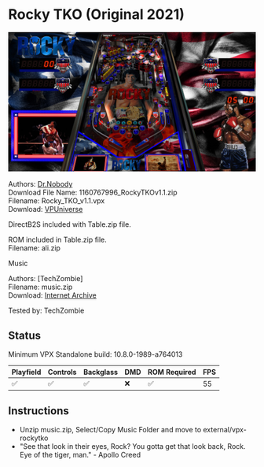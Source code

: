 # Rocky TKO (Original 2021)

![Table Preview](../../images/vpx-rocky-preview.jpg)

Authors: [Dr.Nobody](https://vpuniverse.com/profile/31560-drnobody/)  
Download File Name: 1160767996_RockyTKOv1.1.zip  
Filename: Rocky_TKO_v1.1.vpx  
Download: [VPUniverse](https://vpuniverse.com/files/file/7604-rocky-tko-tribute/)

DirectB2S included with Table.zip file. 

ROM included in Table.zip file.  
Filename: ali.zip

Music

Authors: [TechZombie]  
Filename: music.zip  
Download: [Internet Archive](https://archive.org/details/music_202501)

Tested by: TechZombie

## Status 

Minimum VPX Standalone build: 10.8.0-1989-a764013

| Playfield | Controls | Backglass | DMD | ROM Required | FPS | 
|-----------|----------|-----------|-----|--------------|-----|
| :white_check_mark: | :white_check_mark: | :white_check_mark: | :x: | :white_check_mark: | 55 |

## Instructions

- Unzip music.zip, Select/Copy Music Folder and move to external/vpx-rockytko
- "See that look in their eyes, Rock? You gotta get that look back, Rock. Eye of the tiger, man." - Apollo Creed
